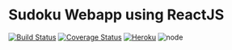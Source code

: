 # Sudoku Webapp using ReactJS
[![Build Status](https://travis-ci.org/incrediblejagur/suduko-webapp.svg?branch=master)](https://travis-ci.org/incrediblejagur/suduko-webapp)
[![Coverage Status](https://coveralls.io/repos/github/incrediblejagur/suduko-webapp/badge.svg?branch=master)](https://coveralls.io/github/incrediblejagur/suduko-webapp?branch=master)
[![Heroku](https://heroku-badge.herokuapp.com/?app=heroku-badge)](https://sudoku-webapp.herokuapp.com)
![node](https://img.shields.io/node/v/bcrypt)

